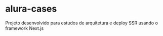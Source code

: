# alura-cases
Projeto desenvolvido para estudos de arquitetura e deploy SSR usando o framework Next.js

